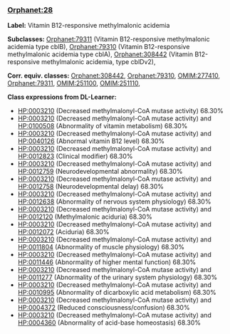 
### [Orphanet:28](http://www.orpha.net/ORDO/Orphanet_28)
**Label:** Vitamin B12-responsive methylmalonic acidemia

**Subclasses:** [Orphanet:79311](http://www.orpha.net/ORDO/Orphanet_79311) (Vitamin B12-responsive methylmalonic acidemia type cblB), [Orphanet:79310](http://www.orpha.net/ORDO/Orphanet_79310) (Vitamin B12-responsive methylmalonic acidemia type cblA), [Orphanet:308442](http://www.orpha.net/ORDO/Orphanet_308442) (Vitamin B12-responsive methylmalonic acidemia, type cblDv2), 

**Corr. equiv. classes:** [Orphanet:308442](http://www.orpha.net/ORDO/Orphanet_308442), [Orphanet:79310](http://www.orpha.net/ORDO/Orphanet_79310), [OMIM:277410](http://purl.obolibrary.org/obo/OMIM_277410), [Orphanet:79311](http://www.orpha.net/ORDO/Orphanet_79311), [OMIM:251100](http://purl.obolibrary.org/obo/OMIM_251100), [OMIM:251110](http://purl.obolibrary.org/obo/OMIM_251110), 

**Class expressions from DL-Learner:**

- [HP:0003210](http://purl.obolibrary.org/obo/HP_0003210) (Decreased methylmalonyl-CoA mutase activity) 68.30%
- [HP:0003210](http://purl.obolibrary.org/obo/HP_0003210) (Decreased methylmalonyl-CoA mutase activity) and [HP:0100508](http://purl.obolibrary.org/obo/HP_0100508) (Abnormality of vitamin metabolism) 68.30%
- [HP:0003210](http://purl.obolibrary.org/obo/HP_0003210) (Decreased methylmalonyl-CoA mutase activity) and [HP:0040126](http://purl.obolibrary.org/obo/HP_0040126) (Abnormal vitamin B12 level) 68.30%
- [HP:0003210](http://purl.obolibrary.org/obo/HP_0003210) (Decreased methylmalonyl-CoA mutase activity) and [HP:0012823](http://purl.obolibrary.org/obo/HP_0012823) (Clinical modifier) 68.30%
- [HP:0003210](http://purl.obolibrary.org/obo/HP_0003210) (Decreased methylmalonyl-CoA mutase activity) and [HP:0012759](http://purl.obolibrary.org/obo/HP_0012759) (Neurodevelopmental abnormality) 68.30%
- [HP:0003210](http://purl.obolibrary.org/obo/HP_0003210) (Decreased methylmalonyl-CoA mutase activity) and [HP:0012758](http://purl.obolibrary.org/obo/HP_0012758) (Neurodevelopmental delay) 68.30%
- [HP:0003210](http://purl.obolibrary.org/obo/HP_0003210) (Decreased methylmalonyl-CoA mutase activity) and [HP:0012638](http://purl.obolibrary.org/obo/HP_0012638) (Abnormality of nervous system physiology) 68.30%
- [HP:0003210](http://purl.obolibrary.org/obo/HP_0003210) (Decreased methylmalonyl-CoA mutase activity) and [HP:0012120](http://purl.obolibrary.org/obo/HP_0012120) (Methylmalonic aciduria) 68.30%
- [HP:0003210](http://purl.obolibrary.org/obo/HP_0003210) (Decreased methylmalonyl-CoA mutase activity) and [HP:0012072](http://purl.obolibrary.org/obo/HP_0012072) (Aciduria) 68.30%
- [HP:0003210](http://purl.obolibrary.org/obo/HP_0003210) (Decreased methylmalonyl-CoA mutase activity) and [HP:0011804](http://purl.obolibrary.org/obo/HP_0011804) (Abnormality of muscle physiology) 68.30%
- [HP:0003210](http://purl.obolibrary.org/obo/HP_0003210) (Decreased methylmalonyl-CoA mutase activity) and [HP:0011446](http://purl.obolibrary.org/obo/HP_0011446) (Abnormality of higher mental function) 68.30%
- [HP:0003210](http://purl.obolibrary.org/obo/HP_0003210) (Decreased methylmalonyl-CoA mutase activity) and [HP:0011277](http://purl.obolibrary.org/obo/HP_0011277) (Abnormality of the urinary system physiology) 68.30%
- [HP:0003210](http://purl.obolibrary.org/obo/HP_0003210) (Decreased methylmalonyl-CoA mutase activity) and [HP:0010995](http://purl.obolibrary.org/obo/HP_0010995) (Abnormality of dicarboxylic acid metabolism) 68.30%
- [HP:0003210](http://purl.obolibrary.org/obo/HP_0003210) (Decreased methylmalonyl-CoA mutase activity) and [HP:0004372](http://purl.obolibrary.org/obo/HP_0004372) (Reduced consciousness/confusion) 68.30%
- [HP:0003210](http://purl.obolibrary.org/obo/HP_0003210) (Decreased methylmalonyl-CoA mutase activity) and [HP:0004360](http://purl.obolibrary.org/obo/HP_0004360) (Abnormality of acid-base homeostasis) 68.30%


